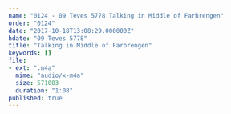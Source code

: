 ```yaml
---
name: "0124 - 09 Teves 5778 Talking in Middle of Farbrengen"
order: "0124"
date: "2017-10-18T13:08:29.000000Z"
hdate: "09 Teves 5778"
title: "Talking in Middle of Farbrengen"
keywords: []
file:
- ext: ".m4a"
  mime: "audio/x-m4a"
  size: 571003
  duration: "1:08"
published: true
---
```



